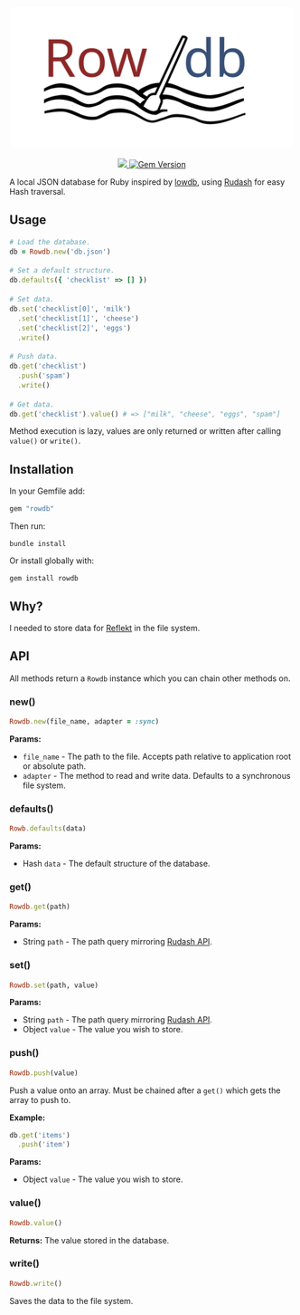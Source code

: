 <p align="center">

  <img src="./Assets/Logo.svg" raw=true width="500" style="margin-left: auto; margin-right: auto;"/>

</p>
<p align="center">

  <a href="https://www.mozilla.org/MPL/2.0/" alt="MPLv2 License">
    <img src="https://img.shields.io/badge/license-MPLv2-blue.svg" />
  </a>
  <a href="https://rubygems.org/gems/rowdb">
    <img src="https://badge.fury.io/rb/rowdb.svg" alt="Gem Version" />
  </a>

</p>

A local JSON database for Ruby inspired by [lowdb](https://github.com/typicode/lowdb), using [Rudash](https://github.com/Attrash-Islam/rudash) for easy Hash traversal.

## Usage

```ruby
# Load the database.
db = Rowdb.new('db.json')

# Set a default structure.
db.defaults({ 'checklist' => [] })

# Set data.
db.set('checklist[0]', 'milk')
  .set('checklist[1]', 'cheese')
  .set('checklist[2]', 'eggs')
  .write()

# Push data.
db.get('checklist')
  .push('spam')
  .write()

# Get data.
db.get('checklist').value() # => ["milk", "cheese", "eggs", "spam"]
```

Method execution is lazy, values are only returned or written after calling `value()` or `write()`.

## Installation

In your Gemfile add:
```ruby
gem "rowdb"
```  

Then run:
```
bundle install
```

Or install globally with:
```
gem install rowdb
```

## Why?

I needed to store data for [Reflekt](https://github.com/maedi/reflekt) in the file system.

## API

All methods return a `Rowdb` instance which you can chain other methods on.

### new()

```ruby
Rowdb.new(file_name, adapter = :sync)
```

**Params:**
* `file_name` - The path to the file. Accepts path relative to application root or absolute path.
* `adapter` - The method to read and write data. Defaults to a synchronous file system.

### defaults()

```ruby
Rowb.defaults(data)
```

**Params:**
* Hash `data` - The default structure of the database.


### get()

```ruby
Rowdb.get(path)
```

**Params:**
* String `path` - The path query mirroring [Rudash API](https://rudash-website.now.sh/).

### set()

```ruby
Rowdb.set(path, value)
```

**Params:**
* String `path` - The path query mirroring [Rudash API](https://rudash-website.now.sh/).
* Object `value` - The value you wish to store.

### push()

```ruby
Rowdb.push(value)
```

Push a value onto an array. Must be chained after a `get()` which gets the array to push to.

**Example:**
```ruby
db.get('items')
  .push('item')
```

**Params:**
* Object `value` - The value you wish to store.

### value()

```ruby
Rowdb.value()
```

**Returns:** The value stored in the database.

### write()

```ruby
Rowdb.write()
```

Saves the data to the file system.
